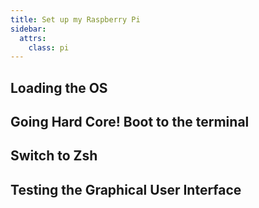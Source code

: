 ```yaml
---
title: Set up my Raspberry Pi
sidebar:
  attrs:
    class: pi
---
```


## Loading the OS

## Going Hard Core! Boot to the terminal

## Switch to Zsh

## Testing the Graphical User Interface

<!-- refer to set up my linux box -->

